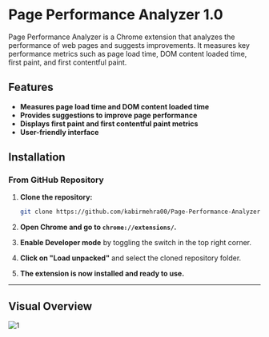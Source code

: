 # Page Performance Analyzer 1.0

Page Performance Analyzer is a Chrome extension that analyzes the performance of web pages and suggests improvements. It measures key performance metrics such as page load time, DOM content loaded time, first paint, and first contentful paint.

## Features

- **Measures page load time and DOM content loaded time**
- **Provides suggestions to improve page performance**
- **Displays first paint and first contentful paint metrics**
- **User-friendly interface**

## Installation

### From GitHub Repository

1. **Clone the repository:**
    ```bash
    git clone https://github.com/kabirmehra00/Page-Performance-Analyzer-1.0.git
    ```

2. **Open Chrome and go to `chrome://extensions/`.**

3. **Enable Developer mode** by toggling the switch in the top right corner.

4. **Click on "Load unpacked"** and select the cloned repository folder.

5. **The extension is now installed and ready to use.**

---

## Visual Overview

![1](https://github.com/user-attachments/assets/6c2368f7-fca2-46b8-b533-05e1c96fd8e5)





